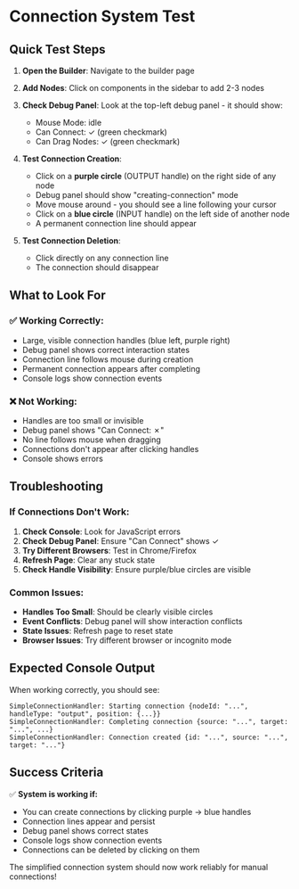 # Connection System Test

## Quick Test Steps

1. **Open the Builder**: Navigate to the builder page
2. **Add Nodes**: Click on components in the sidebar to add 2-3 nodes
3. **Check Debug Panel**: Look at the top-left debug panel - it should show:
   - Mouse Mode: idle
   - Can Connect: ✓ (green checkmark)
   - Can Drag Nodes: ✓ (green checkmark)

4. **Test Connection Creation**:
   - Click on a **purple circle** (OUTPUT handle) on the right side of any node
   - Debug panel should show "creating-connection" mode
   - Move mouse around - you should see a line following your cursor
   - Click on a **blue circle** (INPUT handle) on the left side of another node
   - A permanent connection line should appear

5. **Test Connection Deletion**:
   - Click directly on any connection line
   - The connection should disappear

## What to Look For

### ✅ **Working Correctly:**
- Large, visible connection handles (blue left, purple right)
- Debug panel shows correct interaction states
- Connection line follows mouse during creation
- Permanent connection appears after completing
- Console logs show connection events

### ❌ **Not Working:**
- Handles are too small or invisible
- Debug panel shows "Can Connect: ✗"
- No line follows mouse when dragging
- Connections don't appear after clicking handles
- Console shows errors

## Troubleshooting

### If Connections Don't Work:
1. **Check Console**: Look for JavaScript errors
2. **Check Debug Panel**: Ensure "Can Connect" shows ✓
3. **Try Different Browsers**: Test in Chrome/Firefox
4. **Refresh Page**: Clear any stuck state
5. **Check Handle Visibility**: Ensure purple/blue circles are visible

### Common Issues:
- **Handles Too Small**: Should be clearly visible circles
- **Event Conflicts**: Debug panel will show interaction conflicts
- **State Issues**: Refresh page to reset state
- **Browser Issues**: Try different browser or incognito mode

## Expected Console Output

When working correctly, you should see:
```
SimpleConnectionHandler: Starting connection {nodeId: "...", handleType: "output", position: {...}}
SimpleConnectionHandler: Completing connection {source: "...", target: "...", ...}
SimpleConnectionHandler: Connection created {id: "...", source: "...", target: "..."}
```

## Success Criteria

✅ **System is working if:**
- You can create connections by clicking purple → blue handles
- Connection lines appear and persist
- Debug panel shows correct states
- Console logs show connection events
- Connections can be deleted by clicking on them

The simplified connection system should now work reliably for manual connections!